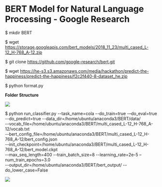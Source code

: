 # BERT Model for Natural Language Processing - Google Research

$ mkdir BERT  

$ wget https://storage.googleapis.com/bert_models/2018_11_23/multi_cased_L-12_H-768_A-12.zip

$ git clone https://github.com/google-research/bert.git  

$ wget https://he-s3.s3.amazonaws.com/media/hackathon/predict-the-happiness/predict-the-happiness/f2c2f440-8-dataset_he.zip

$ python format.py

<b>Folder Structure</b>  

<img src=https://github.com/RubensZimbres/Repo-2019/blob/master/BERT/Pics/bert_folder.png>  

$ python run_classifier.py --task_name=cola --do_train=true -–do_eval=true  
--do_predict=true --data_dir=/home/ubuntu/anaconda3/BERT/data/  
--vocab_file=/home/ubuntu/anaconda3/BERT/multi_cased_L-12_H-768_A-12/vocab.txt   
--bert_config_file=/home/ubuntu/anaconda3/BERT/multi_cased_L-12_H-768_A-12/bert_config.json   
--init_checkpoint=/home/ubuntu/anaconda3/BERT/multi_cased_L-12_H-768_A-12/bert_model.ckpt   
--max_seq_length=400 --train_batch_size=8  --learning_rate=2e-5 –num_train_epochs=3.0   
--output_dir=/home/ubuntu/anaconda3/BERT/bert_output/ --do_lower_case=False  

<img src=https://github.com/RubensZimbres/Repo-2019/blob/master/BERT/Pics/bert_running.png>  
